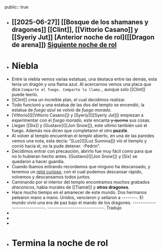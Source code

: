 public:: true

- [[2025-06-27]]
  [[Bosque de los shamanes y dragones]]
  [[Clint]], [[Vittorio Casano]] y [[Syeriy Jut]]
  [Anterior noche de rol]([[Dragon de arena]])
  [Siguiente noche de rol]([[]])
  ---
- # Niebla
- Entre la niebla vemos varias estatuas, una destaca entre las demás, esta tenia un dragón y una flama azul. Al acercarnos vemos una placa que dice `Comparte el fuego. Comparte la llama.`, aunque solo [[Clint]] puede leerlo.
- [[Clint]] crea un increíble plan, el cual decidimos realizar.
- Todo funcionó y una estatua de las dos del templo se encendió, la estatua de *fuego azul* se volvió de *fuego morado*.
- [Vittorio]([[Vittorio Casano]]) y [Syeriy]([[Syeriy Jut]]) empiezan a experimentar con el *fuego morado*, este encanta ~~y quema~~ sus cosas.
- Llegan [[Six]] y [Gustavo]([[Jon Snow]]), este ultimo también usó el fuego. Además nos dicen que completaron el otro **puzzle**.
- Al volver al templo encuentran el *templo*  abierto, en una de las paredes vemos una nota, esta decía: "[Luz]([[Luz Sunniva]]) vió el tiemplo y corrió hacia el, no la pude detener. -Pedrin".
- Decidimos entrar con precaución, abrirlo fue muy fácil como para que no lo hubieran hecho antes. [Gustavo]([[Jon Snow]]) y [Six] se quedaron a hacer guardia.
- Cuando íbamos entrando recordamos que ninguno ha descansado, y tenemos un [reloj curioso]([[Stopwatch]]), con el cual podemos descansar rápido, volvemos y descansamos todos juntos.
- Caminando por el interior del templo encontramos muchos grabados *draconicos*, había murales de [[Tiamat]] y **otros dragones**.
- Hace mucho tiempo en el amanecer de este mundo. Dos hermanos pelearon mano a mano. Unidos, vencieron y sellaron a --------. El mundo vivió una era de paz bajo el mando de los dragones. -----------------------------. -----------------------------. Tradujo
-
-
-
- # Termina la noche de rol